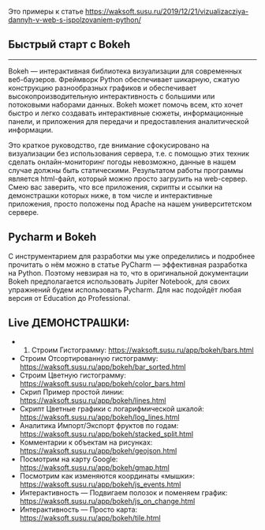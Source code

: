 Это примеры к статье https://waksoft.susu.ru/2019/12/21/vizualizacziya-dannyh-v-web-s-ispolzovaniem-python/

## Быстрый старт с Bokeh
---------------------
Bokeh — интерактивная библиотека визуализации для современных веб-баузеров. Фреймворк Python обеспечивает шикарную, сжатую конструкцию разнообразных графиков и обеспечивает высокопроизводительную интерактивность с большими или потоковыми наборами данных. Bokeh может помочь всем, кто хочет быстро и легко создавать интерактивные сюжеты, информационные панели, и приложения для передачи и предоставления аналитической информации.

Это краткое руководство, где внимание сфокусировано на визуализации без использования сервера, т.е. с помощью этих техник сделать онлайн-мониторинг погоды невозможно, данные в нашем случае должны быть статическими. Результатом работы программы является html-файл, который можно просто загрузить на web-сервер. Смею вас заверить, что все приложения, скрипты и ссылки на демонстрашки которых ниже, в том числе и интерактивные приложения, просто положены под Apache на нашем университетском сервере.

## Pycharm и Bokeh
С инструментарием для разработки мы уже определились и подробнее прочитать о нём можно в статье PyCharm — эффективная разработка на Python. Поэтому невзирая на то, что в оригинальной документации Bokeh предполагается использовать Jupiter Notebook, для своих упражнений будем использовать Pycharm. Для нас подойдёт любая версия от Education до Professional.

## Live ДЕМОНСТРАШКИ:
+ 1. Строим Гистограмму: https://waksoft.susu.ru/app/bokeh/bars.html
+ Строим Отсортированную гистограмму: https://waksoft.susu.ru/app/bokeh/bar_sorted.html
+ Строим Цветную гистограмму: https://waksoft.susu.ru/app/bokeh/color_bars.html
+ Скрип Пример простой линии: https://waksoft.susu.ru/app/bokeh/lines.html
+ Скрипт Цветные графики с логарифмической шкалой: https://waksoft.susu.ru/app/bokeh/log_lines.html
+ Аналитика Импорт/Экспорт фруктов по годам: https://waksoft.susu.ru/app/bokeh/stacked_split.html
+ Комментарии к объектам на рисунках: https://waksoft.susu.ru/app/bokeh/geojson.html
+ Посмотрим на карту Google: https://waksoft.susu.ru/app/bokeh/gmap.html
+ Посмотрим как изменяются координаты «мышки»: https://waksoft.susu.ru/app/bokeh/js_events.html
+ Интерактивность — Подвигаем полозок и поменяем график: https://waksoft.susu.ru/app/bokeh/js_on_change.html
+ Интерактивность — Просто карта: https://waksoft.susu.ru/app/bokeh/tile.html
